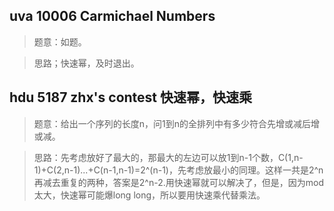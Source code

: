 ## uva 10006 Carmichael Numbers 
>题意：如题。

>思路；快速幂，及时退出。

## hdu 5187 zhx's contest 快速幂，快速乘
>题意：给出一个序列的长度n，问1到n的全排列中有多少符合先增或减后增或减。

>思路：先考虑放好了最大的，那最大的左边可以放1到n-1个数，C(1,n-1)+C(2,n-1)...+C(n-1,n-1)=2^(n-1)，先考虑放最小的同理。这样一共是2^n再减去重复的两种，答案是2^n-2.用快速幂就可以解决了，但是，因为mod太大，快速幂可能爆long long，所以要用快速乘代替乘法。 
